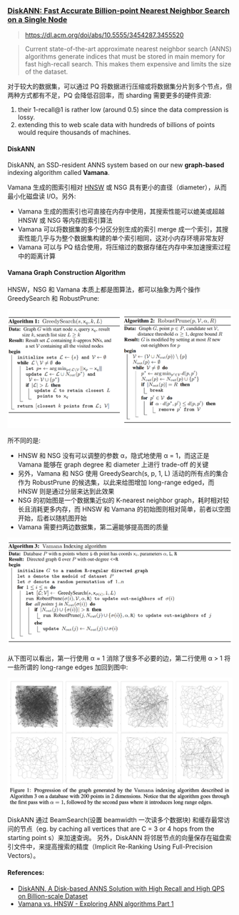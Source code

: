 ### [DiskANN: Fast Accurate Billion-point Nearest Neighbor Search on a Single Node](/assets/pdfs/DiskANN_2019.pdf)

> https://dl.acm.org/doi/abs/10.5555/3454287.3455520

> Current state-of-the-art approximate nearest neighbor search (ANNS) algorithms generate indices that must be stored in main memory for fast high-recall search. This makes them expensive and limits the size of the dataset.

对于较大的数据集，可以通过 PQ 将数据进行压缩或将数据集分片到多个节点，但两种方式都有不足，PQ 会降低召回率，而 sharding 需要更多的硬件资源:

1. their 1-recall@1 is rather low (around 0.5) since the data compression is lossy.
2. extending this to web scale data with hundreds of billions of points would require thousands of machines.

#### DiskANN

DiskANN, an SSD-resident ANNS system based on our new **graph-based** indexing algorithm called **Vamana**.

Vamana 生成的图索引相对 [HNSW](/databases/vectordb/hnsw.md) 或 NSG 具有更小的直径（diameter），从而最小化磁盘读 I/O。另外:

- Vamana 生成的图索引也可直接在内存中使用，其搜索性能可以媲美或超越 HNSW 或 NSG 等内存图索引算法
- Vamana 可以将数据集的多个分区分别生成的索引 merge 成一个索引，其搜索性能几乎与为整个数据集构建的单个索引相同，这对小内存环境非常友好
- Vamana 可以与 PQ 结合使用，将压缩过的数据存储在内存中来加速搜索过程中的距离计算

#### Vamana Graph Construction Algorithm

HNSW，NSG 和 Vamana 本质上都是图算法，都可以抽象为两个操作 GreedySearch 和 RobustPrune:

![GreedySearch and RobustPrune](/assets/images/graph_index_two_options.png)

所不同的是:

- HNSW 和 NSG 没有可以调整的参数 α，隐式地使用 α = 1，而这正是 Vamana 能够在 graph degree 和 diameter 上进行 trade-off 的关键
- 另外，Vamana 和 NSG 使用 GreedySearch(s, p, 1, L) 活动的所有点的集合作为 RobustPrune 的候选集，以此来给图增加 long-range edged，而 HNSW 则是通过分层来达到此效果
- NSG 的初始图是一个数据集近似的 K-nearest neighbor graph，耗时相对较长且消耗更多内存，而 HNSW 和 Vamana 的初始图则相对简单，前者以空图开始，后者以随机图开始
- Vamana 需要扫两边数据集，第二遍能够提高图的质量

![Vamana Indexing algorithm](/assets/images/vamana_indexing_algorithm.png)

从下图可以看出，第一行使用 α = 1 消除了很多不必要的边，第二行使用 α > 1 将一些所谓的 long-range edges 加回到图中:

![Progression of the graph generated by the Vamana](/assets/images/vamana_graph_generation.png)

DiskANN 通过 BeamSearch(设置 beamwidth 一次读多个数据块) 和缓存最常访问的节点（eg. by caching all vertices that are C = 3 or 4 hops from the starting point s）来加速查询。 另外，DiskANN 将邻居节点的向量保存在磁盘索引文件中，来提高搜索的精度（Implicit Re-Ranking Using Full-Precision Vectors）。

#### References:

- [DiskANN, A Disk-based ANNS Solution with High Recall and High QPS on Billion-scale Dataset](https://milvus.io/blog/2021-09-24-diskann.md)
- [Vamana vs. HNSW - Exploring ANN algorithms Part 1](https://weaviate.io/blog/ann-algorithms-vamana-vs-hnsw)
